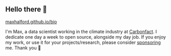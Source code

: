 ## Hello there 👋

[maxhalford.github.io/bio](https://maxhalford.github.io/bio)

I'm Max, a data scientist working in the climate industry at [Carbonfact](https://www.carbonfact.com/). I dedicate one day a week to open source, alongside my day job. If you enjoy my work, or use it for your projects/research, please consider [sponsoring](https://github.com/sponsors/MaxHalford) me. Thank you 🙏
